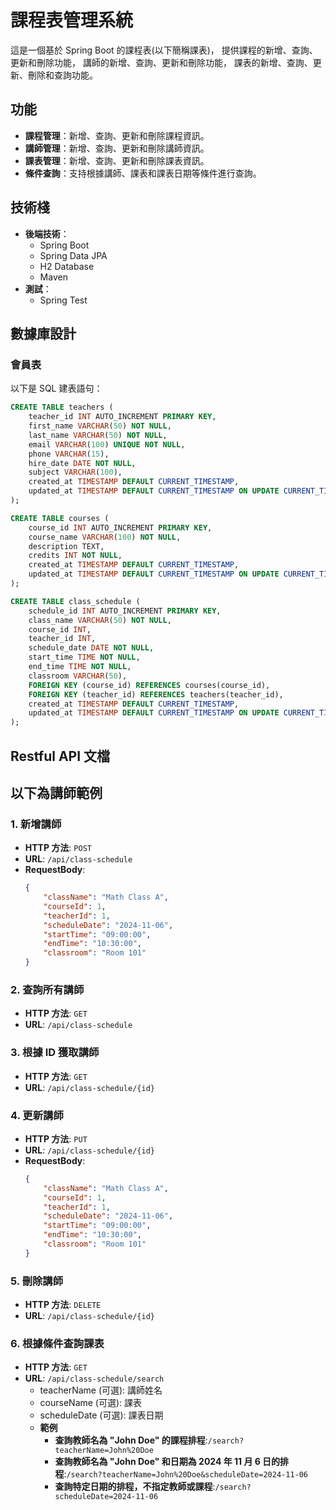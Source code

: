 # 課程表管理系統

這是一個基於 Spring Boot 的課程表(以下簡稱課表)，
提供課程的新增、查詢、更新和刪除功能，
講師的新增、查詢、更新和刪除功能，
課表的新增、查詢、更新、刪除和查詢功能。

## 功能

- **課程管理**：新增、查詢、更新和刪除課程資訊。
- **講師管理**：新增、查詢、更新和刪除講師資訊。
- **課表管理**：新增、查詢、更新和刪除課表資訊。
- **條件查詢**：支持根據講師、課表和課表日期等條件進行查詢。

## 技術棧

- **後端技術**：
  - Spring Boot
  - Spring Data JPA
  - H2 Database
  - Maven
- **測試**：
  - Spring Test

## 數據庫設計
### 會員表

以下是 SQL 建表語句：

```sql
CREATE TABLE teachers (
    teacher_id INT AUTO_INCREMENT PRIMARY KEY,
    first_name VARCHAR(50) NOT NULL,
    last_name VARCHAR(50) NOT NULL,
    email VARCHAR(100) UNIQUE NOT NULL,
    phone VARCHAR(15),
    hire_date DATE NOT NULL,
    subject VARCHAR(100),
    created_at TIMESTAMP DEFAULT CURRENT_TIMESTAMP,
    updated_at TIMESTAMP DEFAULT CURRENT_TIMESTAMP ON UPDATE CURRENT_TIMESTAMP
);

CREATE TABLE courses (
    course_id INT AUTO_INCREMENT PRIMARY KEY,
    course_name VARCHAR(100) NOT NULL,
    description TEXT,
    credits INT NOT NULL,
    created_at TIMESTAMP DEFAULT CURRENT_TIMESTAMP,
    updated_at TIMESTAMP DEFAULT CURRENT_TIMESTAMP ON UPDATE CURRENT_TIMESTAMP
);

CREATE TABLE class_schedule (
    schedule_id INT AUTO_INCREMENT PRIMARY KEY,
    class_name VARCHAR(50) NOT NULL,
    course_id INT,
    teacher_id INT,
    schedule_date DATE NOT NULL,
    start_time TIME NOT NULL,
    end_time TIME NOT NULL,
    classroom VARCHAR(50),
    FOREIGN KEY (course_id) REFERENCES courses(course_id),
    FOREIGN KEY (teacher_id) REFERENCES teachers(teacher_id),
    created_at TIMESTAMP DEFAULT CURRENT_TIMESTAMP,
    updated_at TIMESTAMP DEFAULT CURRENT_TIMESTAMP ON UPDATE CURRENT_TIMESTAMP
);
```
## Restful API 文檔
## 以下為講師範例
### 1. 新增講師

- **HTTP 方法**: `POST`
- **URL**: `/api/class-schedule`
- **RequestBody**:
    ```json
    {
        "className": "Math Class A",
        "courseId": 1,
        "teacherId": 1,
        "scheduleDate": "2024-11-06",
        "startTime": "09:00:00",
        "endTime": "10:30:00",
        "classroom": "Room 101"
    }
    ```

### 2. 查詢所有講師
- **HTTP 方法**: `GET`
- **URL**: `/api/class-schedule`


### 3. 根據 ID 獲取講師
- **HTTP 方法**: `GET`
- **URL**: `/api/class-schedule/{id}`

### 4. 更新講師
- **HTTP 方法**: `PUT`
- **URL**: `/api/class-schedule/{id}`
- **RequestBody**:
    ```json
    {
        "className": "Math Class A",
        "courseId": 1,
        "teacherId": 1,
        "scheduleDate": "2024-11-06",
        "startTime": "09:00:00",
        "endTime": "10:30:00",
        "classroom": "Room 101"
    }
    ```

### 5. 刪除講師
- **HTTP 方法**: `DELETE`
- **URL**: `/api/class-schedule/{id}`


### 6. 根據條件查詢課表
- **HTTP 方法**: `GET`
- **URL**: `/api/class-schedule/search`
    - teacherName (可選): 講師姓名
    - courseName (可選): 課表
    - scheduleDate (可選): 課表日期
    - **範例**
        - **查詢教師名為 "John Doe" 的課程排程**:`/search?teacherName=John%20Doe`
        - **查詢教師名為 "John Doe" 和日期為 2024 年 11 月 6 日的排程**:`/search?teacherName=John%20Doe&scheduleDate=2024-11-06`
        - **查詢特定日期的排程，不指定教師或課程**:`/search?scheduleDate=2024-11-06`